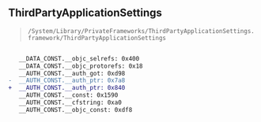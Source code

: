 ## ThirdPartyApplicationSettings

> `/System/Library/PrivateFrameworks/ThirdPartyApplicationSettings.framework/ThirdPartyApplicationSettings`

```diff

   __DATA_CONST.__objc_selrefs: 0x400
   __DATA_CONST.__objc_protorefs: 0x18
   __AUTH_CONST.__auth_got: 0xd98
-  __AUTH_CONST.__auth_ptr: 0x7a8
+  __AUTH_CONST.__auth_ptr: 0x840
   __AUTH_CONST.__const: 0x1590
   __AUTH_CONST.__cfstring: 0xa0
   __AUTH_CONST.__objc_const: 0xdf8

```
